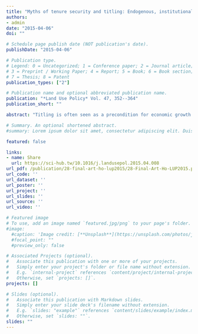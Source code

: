```yaml
---
title: "Myths of tenure security and titling: Endogenous, institutional change in China’s development"
authors:
- admin
date: "2015-04-06"
doi: ""

# Schedule page publish date (NOT publication's date).
publishDate: "2015-04-06"

# Publication type.
# Legend: 0 = Uncategorized; 1 = Conference paper; 2 = Journal article;
# 3 = Preprint / Working Paper; 4 = Report; 5 = Book; 6 = Book section;
# 7 = Thesis; 8 = Patent
publication_types: ["2"]

# Publication name and optional abbreviated publication name.
publication: "*Land Use Policy* Vol. 47, 352--364"
publication_short: ""

abstract: "Titling is often seen as a precondition for economic growth and the rule of law. By contrast, Chinese real estate has gone through a substantive economic growth *without* a cadaster, i.e. in the absence of registered rights to realty. Through a detailed review of state interventions since the early 20th century until today two critical points will be substantiated. First, it will be established that the Chinese state's titling schemes never came to fruition. Instead, we will see that titling, as a form of institutional intervention, is *by definition* a long term, protracted process of negotiation and dispute between state and other actors. In fact, the contemporary origins of Chinese titling can be traced to almost a century ago, the early 1920s. Second, it will be demonstrated that Chinese titling revolves around three “battlegrounds of bargaining” – major sources of conflict that require resolution over time: (i) the status of state and collective ownership; (ii) the fragmented authority over land; and (iii) the separation of land from housing. In this context, it is maintained that the cadaster, as a significant socio-economic and spatial institution, is the resultant of development rather than its *sine qua non*."

# Summary. An optional shortened abstract.
#summary: Lorem ipsum dolor sit amet, consectetur adipiscing elit. Duis posuere tellus ac convallis placerat. Proin tincidunt magna sed ex sollicitudin condimentum.

featured: false

links:
- name: Share
  url: https://sci-hub.tw/10.1016/j.landusepol.2015.04.008
url_pdf: /publication/28-final-art-ho-lup2015/28-Final-Art-Ho-LUP2015.pdf
url_code: ''
url_dataset: ''
url_poster: ''
url_project: ''
url_slides: ''
url_source: ''
url_video: ''

# Featured image
# To use, add an image named `featured.jpg/png` to your page's folder. 
#image:
  #caption: 'Image credit: [**Unsplash**](https://unsplash.com/photos/jdD8gXaTZsc)'
  #focal_point: ""
  #preview_only: false

# Associated Projects (optional).
#   Associate this publication with one or more of your projects.
#   Simply enter your project's folder or file name without extension.
#   E.g. `internal-project` references `content/project/internal-project/index.md`.
#   Otherwise, set `projects: []`.
projects: []

# Slides (optional).
#   Associate this publication with Markdown slides.
#   Simply enter your slide deck's filename without extension.
#   E.g. `slides: "example"` references `content/slides/example/index.md`.
#   Otherwise, set `slides: ""`.
slides: ""
---
```


